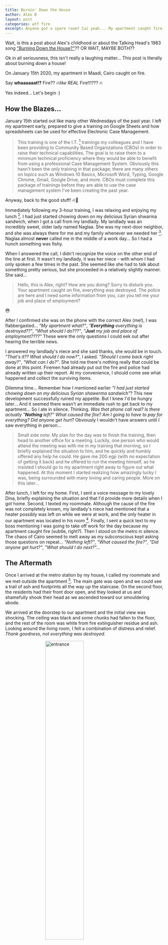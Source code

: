 ```yaml
---
title: Burnin' Down the House
author: Alex B
layout: post
categories: wtf fire
excerpt: Anyone got a spare room? Cuz yeah... My apartment caught fire... 😱🚒
---
```


Wait, is this a post about Alex's childhood or about the Talking Head's 1983 song ["Burning Down the House?"](https://www.youtube.com/watch?v=_3eC35LoF4U)?? OR WAIT, MAYBE BOTH??

Ok in all seriousness, this isn't really a laughing matter... This post is literally about burning down a house!

On January 15th 2020, my apartment in Maadi, Cairo caught on fire.

Say **whaaaaaat!?** Fire?? 🔥*like REAL* Fire!!!??? 🔥

Yes indeed... Let's begin :)

## How the Blazes...

January 15th started out like many other Wednesdays of the past year. I left my apartment early, prepared to give a training on Google Sheets and how spreadsheets can be used for effective Electronic Case Management.

> This training is one of the I.T. [^1] trainings my colleagues and I have been providing to Community Based Organizations (CBOs) in order to raise their technical capabilities. The goal is to raise them to a minimum technical proficiency where they would be able to benefit from using a professional Case Management System. Obviously this hasn't been the _only_ training in that package; there are many others on topics such as Windows 10 Basics, Microsoft Word, Typing, Google Chrome, Gmail, Google Drive, and more. CBOs must complete this package of trainings before they are able to use the case management system I've been creating the past year.

Anyway, back to the good stuff! 🔥🤪

Immediately following my 3-hour training, I was relaxing and enjoying my lunch [^2]. I had just started chowing down on my delicious Syrian shwarma sandwich, when I got a call from my landlady. My landlady was an incredibly sweet, older lady named Naglaa. She was my next-door neighbor, and she was always there for me and my family whenever we needed her [^3]. Naglaa almost **never** called me in the middle of a work day... So I had a hunch something was fishy.

When I answered the call, I didn't recognize the voice on the other end of the line at first. It wasn't my landlady, it was her niece - with whom I had only spoken a few times in the past. She seemed like she had to talk about something pretty serious, but she proceeded in a relatively slightly manner. She said...

> Hello, this is Alex, right? How are you doing? Sorry to disturb you. Your apartment caught on fire, everything was destroyed. The police are here and I need some information from you, can you tell me your job and place of employment?

😳

After I confirmed she was on the phone with the correct Alex (me!), I was flabbergasted... _"My apartment what?"_, _"**Everything** everything is destroyed??"_, _"What should I do???"_, _"**Just** my job and place of employment????"_ These were the only questions I could eek out after hearing the terrible news.

I answered my landlady's niece and she said thanks, she would be in touch. _"That's it?? What should I do now?"_, I asked. _"Should I come back right away?"_, _"What can I do?"_. She told me there's nothing really that could be done at this point. Firemen had already put out the fire and police had already written up their report. At my convenience, I should come see what happened and collect the surviving items.

Dilemma time... Remember how I mentioned earlier _"I had just started chowing down on my delicious Syrian shawerma sandwich"_? This new development successfully ruined my appetite. But I knew I'd be hungry later... And it seemed there wasn't an immediate rush to get back to my apartment... So I ate in silence. Thinking. _Was that phone call real?_ _Is there actually "**Nothing** left?"_ _What caused the fire?_ _Am I going to have to pay for everything?_ _Did anyone get hurt?_ Obviously I wouldn't have answers until I saw everything in person...

> Small side note: My plan for the day _was_ to finish the training, then head to another office for a meeting. Luckily, one person who would attend the meeting was with me in my training that morning, so I briefly explained the situation to him, and he quickly and humbly offered any help he could. He gave me 200 egp (with no expectation of getting it back) and he offered to run the meeting himself, as he insisted I should go to my apartment right away to figure out what happened. At this moment I started realizing how amazingly lucky I was, being surrounded with many loving and caring people. More on this later...

After lunch, I left for my home. First, I sent a voice message to my lovely Dina, briefly explaining the situation and that I'd provide more details when I got home. Second, I texted my roommate. Although the cause of the fire was not completely known, my landlady's niece had mentioned that a heater possibly was left on while we were at work, and the only heater in our apartment was located in his room [^4]. Finally, I sent a quick text to my boss mentioning I was going to take off work for the day because my apartment caught fire (subtle, right?). Then I stood on the metro in silence. The chaos of Cairo seemed to melt away as my subconscious kept asking those questions on repeat... _"Nothing left?"_, _"What caused the fire?"_, _"Did anyone get hurt?"_, _"What should I do next?"..._

## The Aftermath

Once I arrived at the metro station by my house, I called my roommate and we met outside the apartment [^5]. The main gate was open and we could see a trail of ash and footprints all the way up the staircase. On the second floor, the residents had their front door open, and they looked at us and shamefully shook their head as we ascended toward our smouldering abode.

We arrived at the doorstep to our apartment and the initial view was shocking. The ceiling was black and some chunks had fallen to the floor, and the rest of the room was white from fire extinguisher residue and ash. Looking around the living room, I felt a combination of distress and relief. _Thank goodness, not everything was destroyed._

<img src="/images/apt-fire/entrance.jpg" alt="entrance" width="49.35%" style="display: block;margin: 0 auto;" />

First we checked out my roommate's bedroom... My landlady's niece's voice came to my head - `"Everything was destroyed"`. The only recognizable item was the metal heater that may have started this whole mess. The old matress? _Disintegrated_. The dresser and cabinent? _Burnt to crisps_. The bedside table? _Gone_. My roommate was literally left with _nothing_. By the time we arrived, there were some guys literally digging up the floor in the room. The walls were falling apart and even floorboards had burned up.

<img src="/images/apt-fire/roommate-1.jpg" alt="roommate room 1" width="49.35%" />
<img src="/images/apt-fire/roommate-2.jpg" alt="roommate room 2" width="49.35%" />
<img src="/images/apt-fire/roommate-3.jpg" alt="roommate room 3" width="49.35%" />
<img src="/images/apt-fire/roommate-4.jpg" alt="roommate room 4" width="49.35%" />

At this point, I was scared to see what happened in my room...

My room was across the hall and luckily <prayer hands> I had closed my door in the morning, so the fire had spent much less time partying in my room. The fire got into my room by bursting through the frosted-glass pane on my door. From there, it seems like it had quickly made its way to the ceiling where it destroyed the AC unit, caused a few little cave-ins, and knocked a few pictures off the wall. Luckily 🙏, almost nothing of mine was destroyed. My passport had been sitting on my dresser, but one of the pictures had fallen on it, protecting it from heat. All of my cash was safe in my bedside table. My clothes had chunks of ceiling and wall scattered through them (and yeah, even to this day some smell like smoke), but 99% remained unscathed. _I got so lucky..._

<img src="/images/apt-fire/bathroom-and-my-room.jpg" alt="bathroom and alex room" width="49.35%" />
<img src="/images/apt-fire/my-door.jpg" alt="alex door" width="49.35%" />

## The Exit

After inspecting the apartment, I literally was at a loss for what I should do next. So I asked my landlady. She calmly asked me to pack up all of my belongings, sign the contract ending our professional relationship, and go [^6]. So that's where we began.

Dina, my lovey Dina, was already on her way to my apartment. She heard my voice message and immediately left her work, not even asking me if I needed help or if her boss would suffer from her absense. I loved that so much.

I also had called some friends from work, asking if they could bring some trash bags where I could collect my stinky clothes. They quickly came over and helped carry my shenanigans down the stairs and outside my apartment.

Once we moved everything out, I signed a statement on my contract which read: _"Resident ended contract after causing a fire in the flat by misuse of an electric heater"_. Then we were asked to leave. At this point, I expected to hear, _"Oh, and you owe us \$100,000 for the apartment you just burned down!"_ But surprisingly, my roommate and I calmly returned the keys, took my stuff outside, and we were done!

> According to Dina, in order to sublet your flat in Cairo, you have to have permission from the government. This obviously involves paying some tax, so some families skip this process (sneakily) to save a bit more money. We believe this is why my roommate and I were not liable for damages or any further after the fire. I absolutely considered us so lucky, but this also left a big lump of guilt in my heart - leaving the burden of reparation to the kind-hearted, sweet family of my landlady.

## What Next?

After we moved all of my stuff to a secure storage cabinet at my office, it was time to figure out... What next?

Dina, my super travel expert, quickly helped me find an affortable, nearby AirBNB to rent. I booked the place for 2 weeks so I could take my time finding a suitable, long-term place to live. Dina stuck around for a while that night, keeping me company as my head continuously replayed the events of the day. She drove me to a store to pick up some snacks and necessary items for the night, she helped me move my essentials into the AirBNB, then she went home and I tried to relax and sleep.

The next night I was at my weekly frisbee team training, and I told my team what happened [^7]. I tried not to sound desperate for a place to stay, and to my surprise I quickly received 3 offers for rooms I could stay in! I gave everyone a week to think about it, and luckily my teammate Chase was still up for getting a new roommie after the week ended.

Now I'm living with Chase and his lady, not too far from the office (see map at the bottom of the page), with my own room and my own bathroom (with a shower)! They're a super chill and friendly couple, about to get married in Mexico. I couldn't be more lucky.

## Post-Narr Analysis

_Note: In Arabic, Narr means fire 🔥 ;)_

We're now about a month after the fire, and I've been doing some thinking. I want to mention 2 important things that became quite clear to me during this mini disaster:

_First: I really feel the love._

I absolutely can't thank _everyone_ enough, as there was so much support from so many different people. I'm the kind of person who doesn't often ask for help, but that didn't stop many people from coming to my rescue. I'd really love express my sincere gratitude toward these people:

-   ❤ Dina ❤
    -   She left her work to immediately come assist, without asking for permission or talking to her boss. She found a cheap, nearby AirBNB when I didn't know where to look, and she helped organize my essentials into a suitcase to take there. She even happily stored a few of my things in her car after the fire, despite knowing it would stink it up a bit.
    -   I can go on, but it may appear I have a favorite ;)
-   Salem
    -   He _immediately_ gave me 200 EGP [^8] when I told him my apartment may have been completely destroyed, and he told me to not even think about paying it back - and he would be happy to give more if needed. To put this in perspective, Salem is a young (~23 years old) refugee, saving cash to help his family in Egypt. He doesn't have a high salary, so this 200 EGP was incredibly meaningful.
-   Zainab and Zerrin
    -   These two ladies immediately left their crazy busy work days to help me and my roommate organize my bags of clothes, electronics, etc. _And_ they helped carry my heavy, stinky bags to our office. So kind!
-   Nivella
    -   She personally cleaned some of my nice button-up shirts at her home, with the help of her family. She didn't ask for a thank-you or anything.
-   Chase & Jen
    -   This lovely couple is currently letting me bunk with them! They're American, teachers, soon-to-be-wed, and were so kind to let me break up their chill, no-roommate life. They also were incredibly generous with space, food, towels & sheets, etc.

_Second: Next time, I won't leave the house without..._

When Dina helped me quickly move into my AirBNB on the first night after the fire, I thought I had remembered everything I'd need for the first few days. Unsurprisingly, there were a few important things I left in my old, crispy-fried apartment.

1. Towels
    - Yes, I was still able to shower without a towel. However, since I was in a shared-apartment AirBNB, I couldn't just walk back to my room in my birthday suit, so I opted for drying off with toilet paper. It was a not as easy as I had expected 😅
1. Sheets
    - OK Honestly, all of my sheets may have belonged to my landlady, but I'm kinda surprised I didn't even consider packing them. I only thought about sheets once I moved into Chase & Jen's apartment... A bit too late
1. Toiletries
    - Truth be told, I brought one of my toothbrushes, but I don't remember what bag they went in. I wasn't quite prepared to pack everything in my apartment, so I used about 100 little bags from [Social Burger](https://www.facebook.com/SocialBurgerEgy/) to pack my smaller items like toiletries - and some of those bags are still (> 1 month later) locked in a closet at my office
1. Chargers
    - I obviously grabbed my laptop and phone charger, but some items like my electric shaver will be running out of battery soon and I don't know where to replace that in Cairo.

## Thanks

If you've made it this far, thanks for sticking with me in my journey through a burned-up apartment! There were many fantastic memories in that place...

-   Building forts with Isaiah and the twins
-   Celebrating Thanksgiving with work & frisbee friends
-   Bible & Quran studies with my favorite roommates (Alicia & Derek)
-   Video-game nights with Eihab
-   Babysitting the little dudes (I miss them so much!!)
-   Coding events (Cairo Codes + teaching React to co-workers)
-   Proposing to ❤ Dina ❤
-   (and many more)

... but I guess it's time to move on. I'm getting married soon and seriously planning to leave the country. Maybe this act of God was just that - an act of God. It _uprooted_ me just enough to force me to strongly consider what life would look like for us in the USA. It _shook_ me just enough to compel me to search for stability and strength, which I've consistently found in Dina. And it _prepared_ me for this reality: life in Egypt has been absolutely amazing, but Dina and I belong somewhere else. Somewhere we can thrive and build our family.

Thanks again for reading, have a lovely day :)

## More 🔥📷

P.S. Here's a map of distances **to** my office **from** my old apartment, the AirBNB I rented for 2 weeks, and my new place with Chase & Jen:

<img src="/images/apt-fire/map.jpeg" alt="map of distances" />

P.P.S. And here's a few final pictures from the fire, in case the above have not been enough :)

<img src="/images/apt-fire/cleaning-closet.jpg" alt="cleaning closet" width="49.35%" />
<img src="/images/apt-fire/my-door2.jpg" alt="my door 2" width="49.35%" />
<img src="/images/apt-fire/ac-unit.jpg" alt="ac unit" width="49.35%" />
<img src="/images/apt-fire/fire-fighters.jpg" alt="fire-fighters in egypt!" width="49.35%" />

[^1]: Information Technology, for those of you who don't understand the acronym. _Hmmm, will anyone with IT challenges be able to find this sneaky popup definition?_
[^2]: One fantastic benefit of facilitating trainings for CBOs is that facilitators get _free lunch_ on training days!
[^3]: She even let me into the building, the ~ 10 times I locked myself out over the previous year and a half :D
[^4]: I know I know, he also should know because he lived in the apartment... And yeah, duh, that means his stuff could have been scorched.
[^5]: Technically it took us about 20 minutes to find each other and blah blah it took us a while to meet at the apartment, but that part of the story is boring. Continuing...
[^6]: If I were here, I probably would have thrown in some "choice" words... Again proving how kind and humble she and her family are.
[^7]: Can't skip frisbee practice :D Fire or not!
[^8]: Egyptian Pounds... Is this obvious? Did I need this note?
